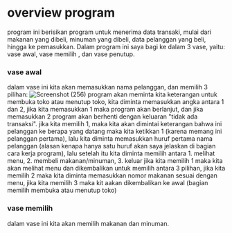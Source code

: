 # overview program
program ini berisikan program untuk menerima data transaki, mulai dari makanan yang dibeli, minuman yang dibeli, data pelanggan yang beli, hingga ke pemasukkan.
Dalam program ini saya bagi ke dalam 3 vase, yaitu: vase awal, vase memilih , dan vase penutup.

### vase awal 
dalam vase ini kita akan memasukkan nama pelanggan, dan memilih 3 pilihan:
![Screenshot (256)](https://user-images.githubusercontent.com/123804483/218241433-55801cf6-1dd5-4dac-9a89-7a2fbb85961b.png)
program akan meminta kita keterangan untuk membuka toko atau menutup toko, kita diminta memasukkan angka antara 1 dan 2, jika kita memasukkan 1 maka program akan berlanjut, dan jika memasukkan 2 program akan berhenti dengan keluaran "tidak ada transaksi".
jika kita memilih 1, maka kita akan dimintai keterangan bahwa ini pelanggan ke berapa yang datang maka kita ketikkan 1 (karena memang ini pelanggan pertama), lalu kita diminta memasukkan huruf pertama nama pelanggan (alasan kenapa hanya satu huruf akan saya jelaskan di bagian cara kerja program), lalu setelah itu kita diminta memilih antara 1. melihat menu, 2. membeli makanan/minuman, 3. keluar
jika kita memilih 1 maka kita akan melihat menu dan dikembalikan untuk memilih antara 3 pilihan, jika kita memilih 2 maka kita diminta memasukkan nomor makanan sesuai dengan menu, jika kita memilih 3 maka kit aakan dikembalikan ke awal (bagian memilih membuka atau menutup toko)

### vase memilih
dalam vase ini kita akan memilih makanan dan minuman.
